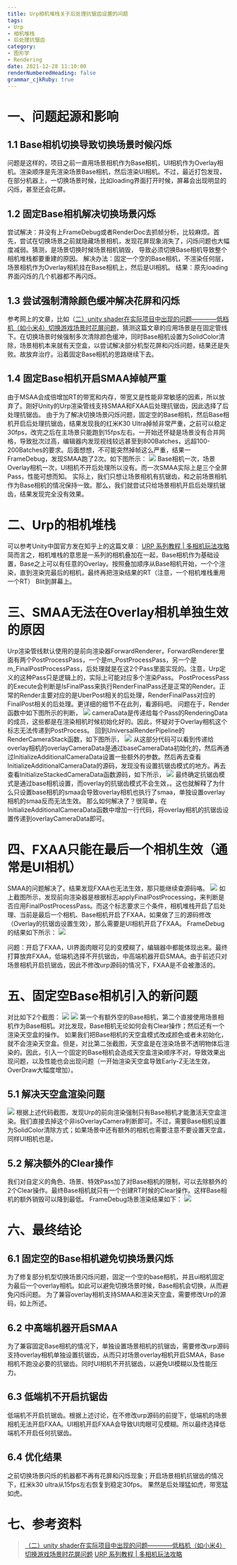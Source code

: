 ```yaml
---
title: Urp相机堆栈关于后处理抗锯齿设置的问题
tags: 
- Urp
- 相机堆栈
- 后处理抗锯齿
category: 
- 图形学
- Rendering
date: 2021-12-28 11:10:00
renderNumberedHeading: false
grammar_cjkRuby: true
---
```



# 一、问题起源和影响
## 1.1 Base相机切换导致切换场景时候闪烁
问题是这样的，项目之前一直用场景相机作为Base相机，UI相机作为Overlay相机。渲染顺序是先渲染场景Base相机，然后渲染UI相机。不过，最近打包发现，在部分机器上，一切换场景时候，比如loading界面打开时候，屏幕会出现明显的闪烁，甚至还会花屏。

## 1.2 固定Base相机解决切换场景闪烁
尝试解决：并没有上FrameDebug或者RenderDoc去抓帧分析，比较麻烦。首先，尝试在切换场景之前就隐藏场景相机，发现花屏现象消失了，闪烁问题也大幅度减弱。猜测，是场景切换时候场景相机销毁， 导致必须切换Base相机导致整个相机堆栈都要重建的原因。
解决办法：固定一个空的Base相机，不渲染任何层，场景相机作为Overlay相机挂在Base相机上，然后是UI相机。
结果：原先loading界面闪烁的几个机器都不再闪烁。

## 1.3 尝试强制清除颜色缓冲解决花屏和闪烁
参考网上的文章，比如（[二）unity shader在实际项目中出现的问题————低档机（如小米4）切换游戏场景时花屏问题](https://blog.csdn.net/cgy56191948/article/details/103735487)，猜测这篇文章的应用场景是在固定管线下。在切换场景时候强制多次清除颜色缓冲，同时Base相机设置为SolidColor清除，场景相机本来就有天空盒，以尝试解决部分机型花屏和闪烁问题，结果还是失败。故放弃治疗。沿着固定Base相机的思路继续下去。

## 1.4 固定Base相机开启SMAA掉帧严重
由于MSAA会成倍增加RT的带宽和内存，带宽又是性能非常敏感的因素，所以放弃了。刚好Unity的Urp渲染管线支持SMAA和FXAA后处理抗锯齿，因此选择了后处理抗锯齿。
由于为了解决切换场景闪烁问题，固定空的Base相机，然后Base相机开启后处理抗锯齿，结果发现我的红米K30 Ultra掉帧非常严重，之前可以稳定30fps，改完之后在主场景只能跑到15fps左右。一开始还怀疑是场景没有合并网格，导致批次过高，编辑器内发现视线较远甚至到800Batches，远超100-200Batches的要求。后面想想，不可能突然掉帧这么严重，结果一FrameDebug，发现SMAA跑了2次。如下图所示：
![](https://raw.githubusercontent.com/xpc-yx/markdown_img/master/小书匠/相机堆栈上SMAA多次执行.png)
Base相机一次，场景Overlay相机一次，UI相机不开后处理所以没有。而一次SMAA实际上是三个全屏Pass，性能可想而知。
实际上，我们只想让场景相机有抗锯齿，和之前场景相机作为Base相机的情况保持一致。那么，我们就尝试只给场景相机开启后处理抗锯齿，结果发现完全没有效果。

# 二、Urp的相机堆栈
可以参考Unity中国官方发在知乎上的这篇文章：
[URP 系列教程 | 多相机玩法攻略](https://zhuanlan.zhihu.com/p/351638959)
简而言之，相机堆栈的意思是一系列的相机叠加在一起，Base相机作为基础设置，Base之上可以有任意的Overlay。按照叠加顺序从Base相机开始，一个个渲染，直到渲染完最后的相机，最终再把渲染结果的RT（注意，一个相机堆栈重用一个RT） Blit到屏幕上。

# 三、SMAA无法在Overlay相机单独生效的原因
Urp渲染管线默认使用的是前向渲染器ForwardRenderer，ForwardRenderer里面有两个PostProcessPass，一个是m_PostProcessPass，另一个是m_FinalPostProcessPass，后处理就是在这2个Pass里面实现的。注意，Urp定义的这种Pass只是逻辑上的，实际上可能对应多个渲染Pass。
PostProcessPass的Execute会判断是IsFinalPass来执行RenderFinalPass还是正常的Render。正常的Render主要对应的是UberPost相关的后处理，RenderFinalPass对应的FinalPost相关的后处理。更详细的细节不在此列，看源码吧。
问题在于，Render函数中如下图所示的判断，
![](https://raw.githubusercontent.com/xpc-yx/markdown_img/master/小书匠/PostProcess的SMAA判断.jpg)
cameraData是传递给每个Pass的RenderingData的成员，这些都是在渲染相机时候初始化好的。因此，怀疑对于Overlay相机这个标志无法传递到PostProcess。
回到UniversalRenderPipeline的RenderCameraStack函数，如下图所示，
![](https://raw.githubusercontent.com/xpc-yx/markdown_img/master/小书匠/overlayCameraData.jpg)
从这部分代码可以看到传递给overlay相机的overlayCameraData是通过baseCameraData初始化的，然后再通过InitializeAdditionalCameraData设置一些额外的参数。然后再去查看InitializeAdditionalCameraData的源码，发现没有设置抗锯齿模式的地方。再去查看InitializeStackedCameraData函数源码，如下所示，
![](https://raw.githubusercontent.com/xpc-yx/markdown_img/master/小书匠/urp抗锯齿模式设置.jpg)
最终确定抗锯齿模式是通过base相机设置，而overlay的抗锯齿模式不会生效，。这也就解释了为什么只设置base相机的smaa会导致overlay相机也执行了smaa，单独设置overlay相机的smaa反而无法生效。
那么如何解决了？很简单，在InitializeAdditionalCameraData函数中增加一行代码，将overlay相机的抗锯齿设置传递到overlayCameraData即可。

# 四、FXAA只能在最后一个相机生效（通常是UI相机）
SMAA的问题解决了。结果发现FXAA也无法生效，那只能继续查源码咯。
![](https://raw.githubusercontent.com/xpc-yx/markdown_img/master/小书匠/applyFinalPostProcessing.jpg)
如上截图所示，发现前向渲染器是根据标志applyFinalPostProcessing，来判断是否应用FinalPostProcessPass。而这个标志要求三个条件，相机堆栈开启了后处理、当前是最后一个相机、Base相机开启了FXAA，如果做了三的源码修改（Overlay的抗锯齿设置生效），那么需要是UI相机开启了FXAA。
FrameDebug的结果如下所示：
![](https://raw.githubusercontent.com/xpc-yx/markdown_img/master/小书匠/FXAA.jpg)

问题：开启了FXAA，UI界面肉眼可见的变模糊了，编辑器中都能体现出来。最终打算放弃FXAA，低端机选择不开抗锯齿，中高端机器开启SMAA。由于前述只对场景相机开启抗锯齿，因此不修改urp源码的情况下，FXAA是不会被激活的。

# 五、固定空Base相机引入的新问题
对比如下2个截图：
![](https://raw.githubusercontent.com/xpc-yx/markdown_img/master/小书匠/空base相机的问题.jpg)
![](https://raw.githubusercontent.com/xpc-yx/markdown_img/master/小书匠/场景相机作为Base.jpg)
第一个有额外空的Base相机，第二个直接使用场景相机作为Base相机。对比发现，Base相机无论如何会有Clear操作；然后还有一个渲染天空盒的操作。
如果我们把Base相机的天空盒模式改成颜色或者未初始化，就不会渲染天空盒。但是，对比第二张截图，天空盒是在渲染场景不透明物体后渲染的。因此，引入一个固定的Base相机会造成天空盒渲染顺序不对，导致效果出现问题，以及性能也会出现问题（一开始渲染天空盒导致Early-Z无法生效，OverDraw大幅度增加）。

## 5.1 解决天空盒渲染问题
![](https://raw.githubusercontent.com/xpc-yx/markdown_img/master/小书匠/Urp天空盒渲染条件.jpg)
根据上述代码截图，发现Urp的前向渲染强制只有Base相机才能激活天空盒渲染。我们直接去掉这个非isOverlayCamera判断即可。不过，需要Base相机设置为SolidColor清除方式；如果场景中还有额外的相机也需要注意不要设置天空盒，同样UI相机也是。

## 5.2 解决额外的Clear操作
我们对自定义的角色、场景、特效Pass加了对Base相机的限制，可以去除额外的2个Clear操作。最终Base相机就只有一个创建RT时候的Clear操作。这样Base相机的额外销毁可以降到最低。
FrameDebug场景渲染结果如下：
![](https://raw.githubusercontent.com/xpc-yx/markdown_img/master/小书匠/优化空的Base相机渲染和天空盒问题.jpg)

# 六、最终结论
## 6.1 固定空的Base相机避免切换场景闪烁
为了修复部分机型切换场景闪烁问题，固定一个空的base相机，并且ui相机固定为最后一个overlay相机。如此可以避免切换场景时候，Base相机会切换，从而避免闪烁问题。
为了兼容overlay相机支持SMAA和渲染天空盒，需要修改Urp的源码，如上所述。

## 6.2 中高端机器开启SMAA
为了兼容固定Base相机的情况下，单独设置场景相机的抗锯齿，需要修改urp源码支持overlay相机单独设置抗锯齿，从而只对场景overlay相机开启SMAA，Base相机不跑没必要的抗锯齿。同时UI相机不开抗锯齿，以避免UI模糊以及性能压力。

## 6.3 低端机不开启抗锯齿
低端机不开启抗锯齿。根据上述讨论，在不修改urp源码的前提下，低端机的场景相机无法开启FXAA。UI相机开启FXAA会导致UI肉眼可见模糊。所以最终选择低端机不开启任何抗锯齿。

## 6.4 优化结果
之前切换场景闪烁的机器都不再有花屏和闪烁现象；开启场景相机抗锯齿的情况下，红米k30 ultra从15fps左右恢复到稳定30fps。
果然是后处理猛如虎，带宽猛如虎。

# 七、参考资料

> [（二）unity shader在实际项目中出现的问题————低档机（如小米4）切换游戏场景时花屏问题](https://blog.csdn.net/cgy56191948/article/details/103735487)
> [URP 系列教程 | 多相机玩法攻略](https://zhuanlan.zhihu.com/p/351638959)